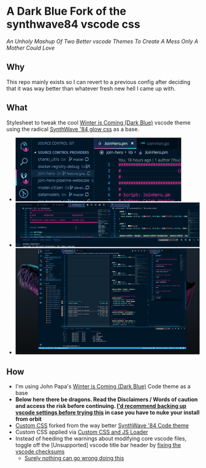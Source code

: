 # A Dark Blue Fork of the synthwave84 vscode css

*An Unholy Mashup Of Two Better vscode Themes To Create A Mess Only A Mother Could Love*

## Why

This repo mainly exists so I can revert to a previous config after deciding that it was way better than whatever fresh new hell I came up with.

## What

Stylesheet to tweak the cool [Winter is Coming (Dark Blue)](https://marketplace.visualstudio.com/items?itemName=johnpapa.winteriscoming) vscode theme using the radical [SynthWave '84 glow css](https://github.com/robb0wen/synthwave-vscode/blob/master/synthwave84.css) as a base.


- ![sunrise_dots](./img/sunrise_dots.png)
- ![overview](./img/overview.png)
- ![overview 2](./img/overview_2.png)


## How

- I'm using John Papa's [Winter is Coming (Dark Blue)](https://marketplace.visualstudio.com/items?itemName=johnpapa.winteriscoming) Code theme as a base
- **Below here there be dragons. Read the Disclaimers / Words of caution and access the risk before continuing. [I'd recommend backing up vscode settings before trying this](https://marketplace.visualstudio.com/items?itemName=Shan.code-settings-sync) in case you have to nuke your install from orbit**
- [Custom CSS](synthwave87.css) forked from the way better [SynthWave '84 Code theme](https://marketplace.visualstudio.com/items?itemName=RobbOwen.synthwave-vscode)
- Custom CSS applied via [Custom CSS and JS Loader](https://marketplace.visualstudio.com/items?itemName=be5invis.vscode-custom-css)
- Instead of heeding the warnings about modifying core vscode files, toggle off the [Unsupported] vscode title bar header by [fixing the vscode checksums](https://marketplace.visualstudio.com/items?itemName=lehni.vscode-fix-checksums)
  - [Surely nothing can go wrong doing this](https://github.com/lehni/vscode-fix-checksums#disclaimer--a-word-of-caution)

